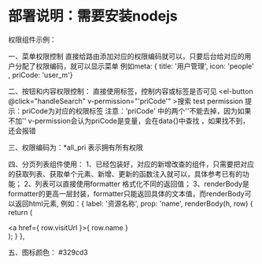# 部署说明：需要安装nodejs

权限组件示例：

一、菜单权限控制
    直接给路由添加对应的权限编码就可以，只要后台给对应的用户分配了权限编码，就可以显示菜单
    例如meta: { title: '用户管理', icon: 'people' , priCode: 'user_m'}

二、按钮和内容权限控制：
  直接使用标签，控制内容或标签是否可见
<el-button @click="handleSearch" v-permission="'priCode'" >搜索</el-button>
<span v-permission="'priCode'" >test permission</span>
提示：priCode为对应的权限标签
注意：'priCode' 中的两个''不能去掉，因为如果不加''  v-permission会认为priCode是变量，会在data{}中查找
      ，如果找不到，还会报错

三、权限编码为：*all_pri  表示拥有所有权限

四、分页列表组件使用：
  1、已经包装好，对应的新增改查的组件，只需要把对应的获取列表、获取单个元素、新增、更新的函数注入就可以，具体参考已有的功能；
  2、列表可以直接使用formatter  格式化不同的返回值；
  3、renderBody是formatter的更高一层封装，formatter只能返回具体的文本值，而renderBody可以返回html元素,
     例如：{
      label: '资源名称',
      prop: 'name',
      renderBody(h, row) {
        return (
          <div>
            <a href={  row.visitUrl }>{  row.name }</a>
          </div>
        );
      }
    },
	
五、图标颜色：
#329cd3	